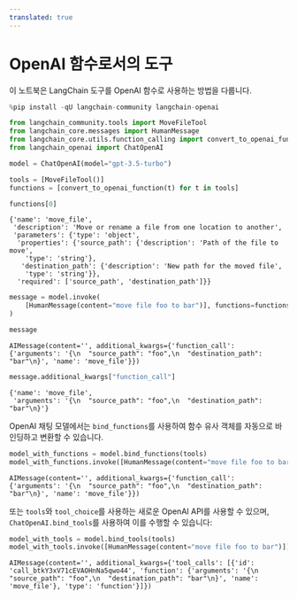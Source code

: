 ```yaml
---
translated: true
---
```


# OpenAI 함수로서의 도구

이 노트북은 LangChain 도구를 OpenAI 함수로 사용하는 방법을 다룹니다.

```python
%pip install -qU langchain-community langchain-openai
```

```python
from langchain_community.tools import MoveFileTool
from langchain_core.messages import HumanMessage
from langchain_core.utils.function_calling import convert_to_openai_function
from langchain_openai import ChatOpenAI
```

```python
model = ChatOpenAI(model="gpt-3.5-turbo")
```

```python
tools = [MoveFileTool()]
functions = [convert_to_openai_function(t) for t in tools]
```

```python
functions[0]
```

```output
{'name': 'move_file',
 'description': 'Move or rename a file from one location to another',
 'parameters': {'type': 'object',
  'properties': {'source_path': {'description': 'Path of the file to move',
    'type': 'string'},
   'destination_path': {'description': 'New path for the moved file',
    'type': 'string'}},
  'required': ['source_path', 'destination_path']}}
```

```python
message = model.invoke(
    [HumanMessage(content="move file foo to bar")], functions=functions
)
```

```python
message
```

```output
AIMessage(content='', additional_kwargs={'function_call': {'arguments': '{\n  "source_path": "foo",\n  "destination_path": "bar"\n}', 'name': 'move_file'}})
```

```python
message.additional_kwargs["function_call"]
```

```output
{'name': 'move_file',
 'arguments': '{\n  "source_path": "foo",\n  "destination_path": "bar"\n}'}
```

OpenAI 채팅 모델에서는 `bind_functions`를 사용하여 함수 유사 객체를 자동으로 바인딩하고 변환할 수 있습니다.

```python
model_with_functions = model.bind_functions(tools)
model_with_functions.invoke([HumanMessage(content="move file foo to bar")])
```

```output
AIMessage(content='', additional_kwargs={'function_call': {'arguments': '{\n  "source_path": "foo",\n  "destination_path": "bar"\n}', 'name': 'move_file'}})
```

또는 `tools`와 `tool_choice`를 사용하는 새로운 OpenAI API를 사용할 수 있으며, `ChatOpenAI.bind_tools`를 사용하여 이를 수행할 수 있습니다:

```python
model_with_tools = model.bind_tools(tools)
model_with_tools.invoke([HumanMessage(content="move file foo to bar")])
```

```output
AIMessage(content='', additional_kwargs={'tool_calls': [{'id': 'call_btkY3xV71cEVAOHnNa5qwo44', 'function': {'arguments': '{\n  "source_path": "foo",\n  "destination_path": "bar"\n}', 'name': 'move_file'}, 'type': 'function'}]})
```
